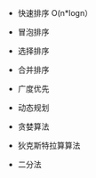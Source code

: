 
  - 快速排序  O(n*logn）

  - 冒泡排序

  - 选择排序

  - 合并排序

  - 广度优先

  - 动态规划 

  - 贪婪算法

  - 狄克斯特拉算算法

  - 二分法

      

      

